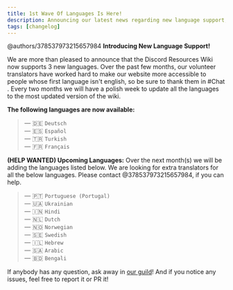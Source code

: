 ```yaml
---
title: 1st Wave Of Languages Is Here!
description: Announcing our latest news regarding new language support, and our plans to the future.
tags: [changelog]
---
```


@authors/378537973215657984
**Introducing New Language Support!**

We are more than pleased to announce that the Discord Resources Wiki now supports 3 new languages. Over the past few months, our volunteer translators have worked hard to make our website more accessible to people whose first language isn't english, so be sure to thank them in #Chat . Every two months we will have a polish week to update all the languages to the most updated version of the wiki.

**The following languages are now available:**
> — 🇩🇪 ` Deutsch ` <br/>
> — 🇪🇸 ` Español ` <br/>
> — 🇹🇷 ` Turkish ` <br/>
> — 🇫🇷 ` Français `  <br/>

**(HELP WANTED) Upcoming Languages:**
Over the next month(s) we will be adding the languages listed below. We are looking for extra translators for all the below languages. Please contact @378537973215657984, if you can help. 
> — 🇵🇹 ` Portuguese (Portugal) ` <br/>
> — 🇺🇦 ` Ukrainian ` <br/>
> — 🇮🇳 ` Hindi `  <br/>
> — 🇳🇱 ` Dutch ` <br/>
> — 🇳🇴 ` Norwegian `  <br/>
> — 🇸🇪 ` Swedish `  <br/>
> — 🇮🇱 ` Hebrew ` <br/>
> — 🇸🇦 ` Arabic ` <br/>
> — 🇧🇩 ` Bengali ` <br/>

If anybody has any question, ask away in [our guild](https://discord.com/invite/AJX6cVWeJg)! And if you notice any issues, feel free to report it or PR it!
